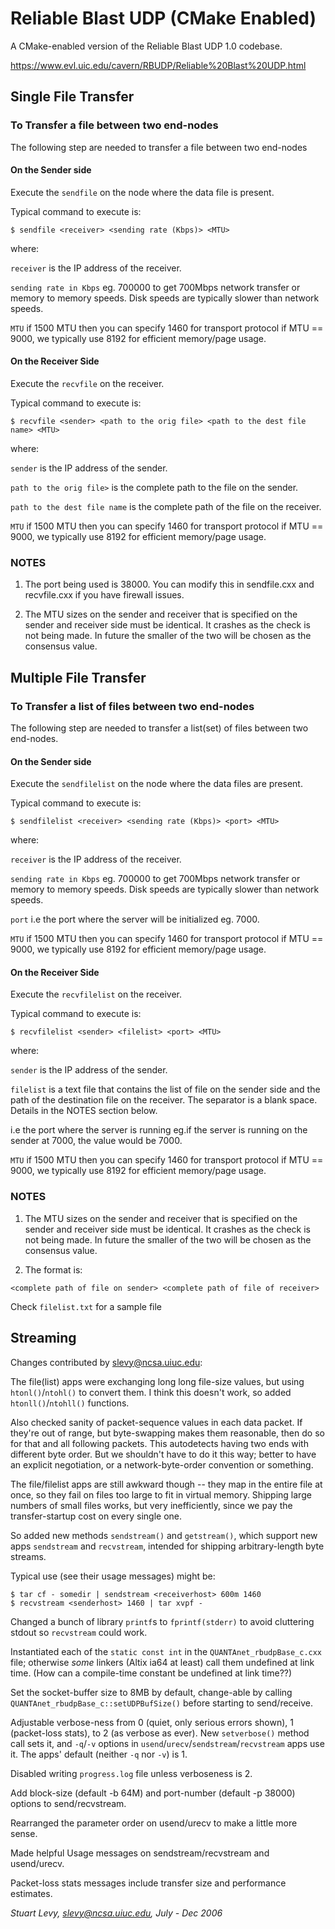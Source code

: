 # Reliable Blast UDP (CMake Enabled)

A CMake-enabled version of the Reliable Blast UDP 1.0 codebase.

https://www.evl.uic.edu/cavern/RBUDP/Reliable%20Blast%20UDP.html

## Single File Transfer

### To Transfer a file between two end-nodes

The following step are needed to transfer a file between two end-nodes

#### On the Sender side

Execute the `sendfile` on the node where the data file is present.

Typical command to execute is:

```
$ sendfile <receiver> <sending rate (Kbps)> <MTU>
```

where:

`receiver` is the IP address of the receiver.

`sending rate in Kbps` eg. 700000 to get 700Mbps network transfer or memory to memory speeds. Disk speeds are typically slower than network speeds.

`MTU` if 1500 MTU then you can specify 1460 for transport protocol if MTU == 9000, we typically use 8192 for efficient memory/page usage.

#### On the Receiver Side

Execute the `recvfile` on the receiver.

Typical command to execute is:

```
$ recvfile <sender> <path to the orig file> <path to the dest file name> <MTU>
```

where:

`sender` is the IP address of the sender.

`path to the orig file>` is the complete path to the file on the sender.

`path to the dest file name` is the complete path of the file on the receiver.

`MTU` if 1500 MTU then you can specify 1460 for transport protocol if MTU == 9000, we typically use 8192 for efficient memory/page usage.


### NOTES

1. The port being used is 38000. You can modify this in sendfile.cxx and recvfile.cxx if you have firewall issues.

2. The MTU sizes on the sender and receiver that is specified on the sender and receiver side must be identical. It crashes as the check is not being made. In future the smaller of the two will be chosen as the consensus value.

## Multiple File Transfer

### To Transfer a list of files between two end-nodes

The following step are needed to transfer a list(set) of files between two end-nodes.

#### On the Sender side

Execute the `sendfilelist` on the node where the data files are present.

Typical command to execute is:

```
$ sendfilelist <receiver> <sending rate (Kbps)> <port> <MTU>
```

where:

`receiver` is the IP address of the receiver.

`sending rate in Kbps` eg. 700000 to get 700Mbps network transfer or memory to memory speeds. Disk speeds are typically slower than network speeds.

`port` i.e the port where the server will be initialized eg. 7000.

`MTU` if 1500 MTU then you can specify 1460 for transport protocol if MTU == 9000, we typically use 8192 for efficient memory/page usage.

#### On the Receiver Side

Execute the `recvfilelist` on the receiver.

Typical command to execute is:

```
$ recvfilelist <sender> <filelist> <port> <MTU>
```

where:

`sender` is the IP address of the sender.

`filelist` is a text file that contains the list of file on the sender side and the path of the destination file on the receiver. The separator is a blank space. Details in the NOTES section below.

<port> i.e the port where the server is running eg.if the server is running on the sender at 7000, the value would be 7000.

`MTU` if 1500 MTU then you can specify 1460 for transport protocol if MTU == 9000, we typically use 8192 for efficient memory/page usage.

### NOTES

1. The MTU sizes on the sender and receiver that is specified on the sender and receiver side must be identical. It crashes as the check is not being made. In future the smaller of the two will be chosen as the consensus value.

2. The format is:

```
<complete path of file on sender> <complete path of file of receiver>
```

Check `filelist.txt` for a sample file

## Streaming

Changes contributed by slevy@ncsa.uiuc.edu:

The file(list) apps were exchanging long long file-size values, but using `htonl()`/`ntohl()` to convert them.  I think this doesn't work, so added `htonll()`/`ntohll()` functions.

Also checked sanity of packet-sequence values in each data packet. If they're out of range, but byte-swapping makes them reasonable, then do so for that and all following packets.  This autodetects having two ends with different byte order.  But we shouldn't have to do it this way; better to have an explicit negotiation, or a network-byte-order convention or something.

The file/filelist apps are still awkward though -- they map in the entire file at once, so they fail on files too large
to fit in virtual memory.  Shipping large numbers of small files works, but very inefficiently, since we pay the transfer-startup cost on every single one.

So added new methods `sendstream()` and `getstream()`, which support new apps `sendstream` and `recvstream`, intended for shipping arbitrary-length byte streams.

Typical use (see their usage messages) might be:

```
$ tar cf - somedir | sendstream <receiverhost> 600m 1460
$ recvstream <senderhost> 1460 | tar xvpf -
```

Changed a bunch of library `printf`s to `fprintf(stderr)` to avoid cluttering stdout so `recvstream` could work. 

Instantiated each of the `static const int` in the `QUANTAnet_rbudpBase_c.cxx` file; otherwise *some* linkers
(Altix ia64 at least) call them undefined at link time. (How can a compile-time constant be undefined at link time??)

Set the socket-buffer size to 8MB by default, change-able by calling `QUANTAnet_rbudpBase_c::setUDPBufSize()` before starting
to send/receive.

Adjustable verbose-ness from 0 (quiet, only serious errors shown), 1 (packet-loss stats), to 2 (as verbose as ever). New `setverbose()` method call sets it, and `-q`/`-v` options in `usend`/`urecv`/`sendstream`/`recvstream` apps use it. The apps' default (neither `-q` nor `-v`) is 1.

Disabled writing `progress.log` file unless verboseness is 2.

Add block-size (default -b 64M) and port-number (default -p 38000) options to send/recvstream.

Rearranged the parameter order on usend/urecv to make a little more sense.

Made helpful Usage messages on sendstream/recvstream and usend/urecv.

Packet-loss stats messages include transfer size and performance estimates.

_Stuart Levy, slevy@ncsa.uiuc.edu, July - Dec 2006_
